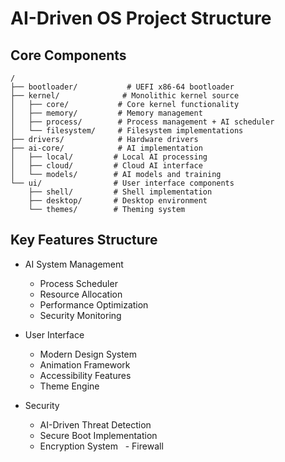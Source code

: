 # AI-Driven OS Project Structure

## Core Components
```
/
├── bootloader/           # UEFI x86-64 bootloader
├── kernel/              # Monolithic kernel source 
│   ├── core/           # Core kernel functionality
│   ├── memory/         # Memory management
│   ├── process/        # Process management + AI scheduler
│   └── filesystem/     # Filesystem implementations
├── drivers/            # Hardware drivers
├── ai-core/            # AI implementation
│   ├── local/         # Local AI processing
│   ├── cloud/         # Cloud AI interface
│   └── models/        # AI models and training
└── ui/                # User interface components
    ├── shell/         # Shell implementation
    ├── desktop/       # Desktop environment
    └── themes/        # Theming system
```

## Key Features Structure
- AI System Management
  - Process Scheduler
  - Resource Allocation
  - Performance Optimization
  - Security Monitoring

- User Interface
  - Modern Design System
  - Animation Framework
  - Accessibility Features
  - Theme Engine

- Security
  - AI-Driven Threat Detection
  - Secure Boot Implementation
  - Encryption System
  - Firewall

